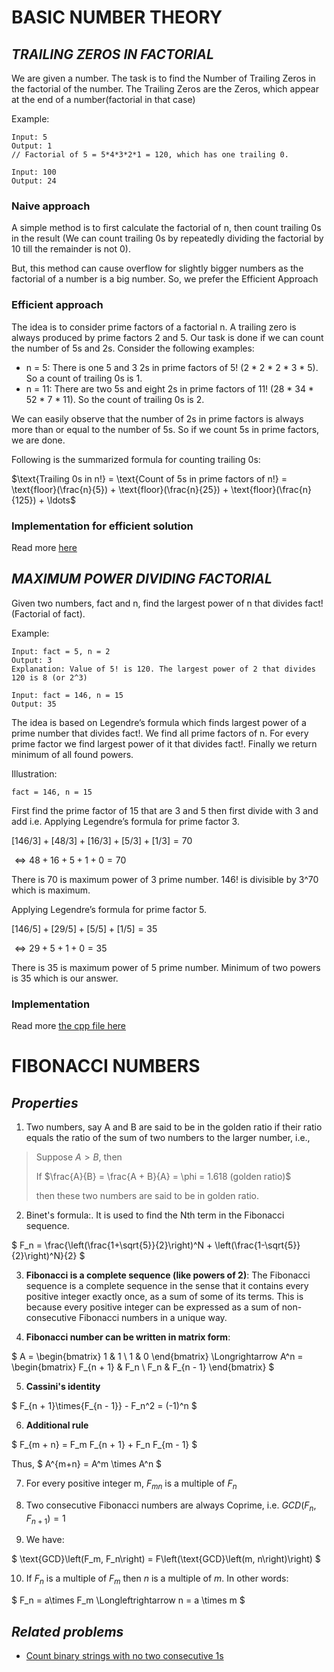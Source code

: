 # **BASIC NUMBER THEORY**

## ***TRAILING ZEROS IN FACTORIAL***

We are given a number. The task is to find the Number of Trailing Zeros in the factorial of the number. The Trailing Zeros are the Zeros, which appear at the end of a number(factorial in that case)

Example:
```
Input: 5
Output: 1
// Factorial of 5 = 5*4*3*2*1 = 120, which has one trailing 0.
```

```
Input: 100
Output: 24
```

### **Naive approach**

A simple method is to first calculate the factorial of n, then count trailing 0s in the result (We can count trailing 0s by repeatedly dividing the factorial by 10 till the remainder is not 0).

But, this method can cause overflow for slightly bigger numbers as the factorial of a number is a big number. So, we prefer the Efficient Approach

### **Efficient approach**

The idea is to consider prime factors of a factorial n. A trailing zero is always produced by prime factors 2 and 5. Our task is done if we can count the number of 5s and 2s. Consider the following examples:

- n = 5: There is one 5 and 3 2s in prime factors of 5! (2 * 2 * 2 * 3 * 5). So a count of trailing 0s is 1.
- n = 11: There are two 5s and eight 2s in prime factors of 11! (28 * 34 * 52 * 7 * 11). So the count of trailing 0s is 2.

We can easily observe that the number of 2s in prime factors is always more than or equal to the number of 5s. So if we count 5s in prime factors, we are done.

Following is the summarized formula for counting trailing 0s:

$\text{Trailing 0s in n!} = \text{Count of 5s in prime factors of n!} = \text{floor}(\frac{n}{5}) + \text{floor}(\frac{n}{25}) + \text{floor}(\frac{n}{125}) + \ldots$

### **Implementation for efficient solution**

Read more [here](/NUMBER%20THEORY/trailiing_zeros_factorial.cpp)

## ***MAXIMUM POWER DIVIDING FACTORIAL***

Given two numbers, fact and n, find the largest power of n that divides fact! (Factorial of fact).

Example:
```
Input: fact = 5, n = 2
Output: 3
Explanation: Value of 5! is 120. The largest power of 2 that divides 120 is 8 (or 2^3)
```

```
Input: fact = 146, n = 15
Output: 35
```

The idea is based on Legendre’s formula which finds largest power of a prime number that divides fact!. We find all prime factors of n. For every prime factor we find largest power of it that divides fact!. Finally we return minimum of all found powers. 

Illustration:

`fact = 146, n = 15`

First find the prime factor of 15 that are 3  and 5 then first divide with 3 and add i.e. Applying Legendre’s formula for prime factor 3.

$[146/3]+[48/3]+[16/3]+[5/3]+[1/3] = 70$

$\Longleftrightarrow   48  +   16  +  5  +  1  +  0   = 70$

There is 70 is maximum power of 3 prime number. 146! is divisible by 3^70 which is maximum. 

Applying Legendre’s formula for prime factor 5.

$[146/5]+[29/5]+[5/5]+[1/5] = 35$

$\Longleftrightarrow   29  +   5  +  1  +  0   = 35$

There is 35 is maximum power of 5 prime number. Minimum of two powers is 35 which is our answer.

### **Implementation**

Read more [the cpp file here](/NUMBER%20THEORY/maximum_power_dividing_factorial.cpp)

# **FIBONACCI NUMBERS**

## ***Properties***

1. Two numbers, say A and B are said to be in the golden ratio if their ratio equals the ratio of the sum of two numbers to the larger number, i.e.,

> Suppose $A > B$, then
>
> If $\frac{A}{B} = \frac{A + B}{A} = \phi = 1.618 (golden ratio)$ 
>
> then these two numbers are said to be in golden ratio. 

2. Binet's formula:. It is used to find the Nth term in the Fibonacci sequence.

$
F_n = \frac{\left(\frac{1+\sqrt{5}}{2}\right)^N + \left(\frac{1-\sqrt{5}}{2}\right)^N}{2}
$

3. **Fibonacci is a complete sequence (like powers of  2)**: The Fibonacci sequence is a complete sequence in the sense that it contains every positive integer exactly once, as a sum of some of its terms. This is because every positive integer can be expressed as a sum of non-consecutive Fibonacci numbers in a unique way.

4. **Fibonacci number can be written in matrix form**: 

$ A = 
\begin{bmatrix}
1 & 1 \\ 1 & 0
\end{bmatrix}
\Longrightarrow
A^n = 
\begin{bmatrix}
F_{n + 1} & F_n \\ F_n & F_{n - 1}
\end{bmatrix}
$

5. **Cassini's identity**

$
F_{n + 1}\times{F_{n - 1}} - F_n^2 = (-1)^n
$

6. **Additional rule**

$
F_{m + n} = F_m F_{n + 1} + F_n F_{m - 1}
$

Thus,
$
A^{m+n} = A^m \times A^n
$

7. For every positive integer m, $F_{mn}$ is a multiple of $F_n$

8. Two consecutive Fibonacci numbers are always Coprime, i.e. $GCD(F_n, F_{n + 1}) = 1$

9. We have: 

$ 
\text{GCD}\left(F_m, F_n\right) = F\left(\text{GCD}\left(m, n\right)\right)
$

10. If $F_n$ is a multiple of $F_m$ then $n$ is a multiple of $m$. In other words:

$
F_n = a\times F_m \Longleftrightarrow n = a \times m
$

## ***Related problems***

- [Count binary strings with no two consecutive 1s](/NUMBER%20THEORY/count_binary_strings.md)